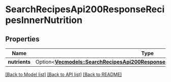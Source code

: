 # SearchRecipesApi200ResponseRecipesInnerNutrition

## Properties

Name | Type | Description | Notes
------------ | ------------- | ------------- | -------------
**nutrients** | Option<[**Vec<models::SearchRecipesApi200ResponseRecipesInnerNutritionNutrientsInner>**](searchRecipesAPI_200_response_recipes_inner_nutrition_nutrients_inner.md)> |  | [optional]

[[Back to Model list]](../README.md#documentation-for-models) [[Back to API list]](../README.md#documentation-for-api-endpoints) [[Back to README]](../README.md)


